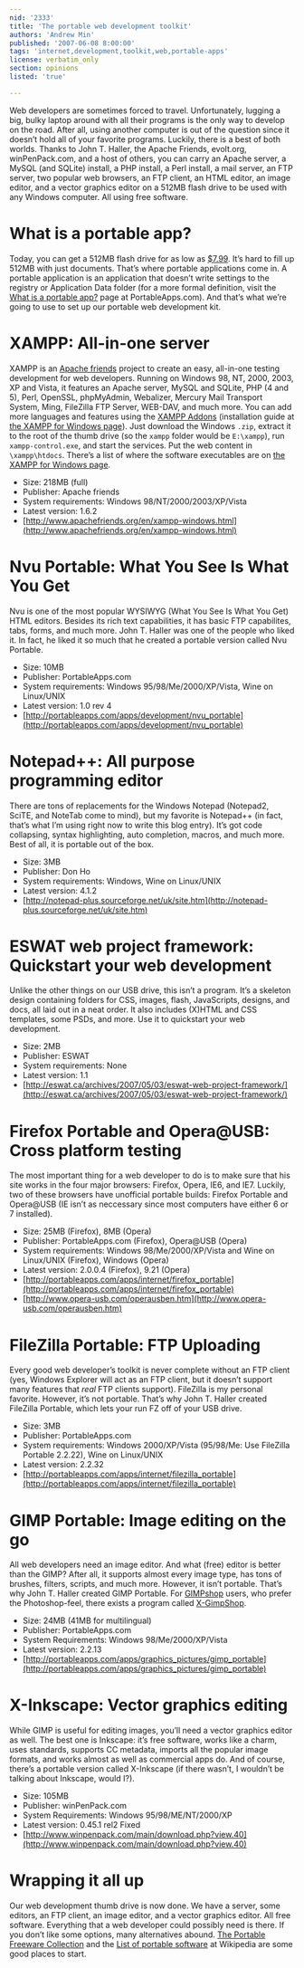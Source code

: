 ```yaml
---
nid: '2333'
title: 'The portable web development toolkit'
authors: 'Andrew Min'
published: '2007-06-08 8:00:00'
tags: 'internet,development,toolkit,web,portable-apps'
license: verbatim_only
section: opinions
listed: 'true'

---
```

Web developers are sometimes forced to travel. Unfortunately, lugging a big, bulky laptop around with all their programs is the only way to develop on the road. After all, using another computer is out of the question since it doesn’t hold all of your favorite programs. Luckily, there is a best of both worlds. Thanks to John T. Haller, the Apache Friends, evolt.org, winPenPack.com, and a host of others, you can carry an Apache server, a MySQL (and SQLite) install, a PHP install, a Perl install, a mail server, an FTP server, two popular web browsers, an FTP client, an HTML editor, an image editor, and a vector graphics editor on a 512MB flash drive to be used with any Windows computer. All using free software.


<!--break-->



# What is a portable app?

Today, you can get a 512MB flash drive for as low as [$7.99](http://www.newegg.com/Product/Product.aspx?Item=N82E16820211224). It’s hard to fill up 512MB with just documents. That’s where portable applications come in. A portable application is an application that doesn’t write settings to the registry or Application Data folder (for a more formal definition, visit the [What is a portable app?](http://portableapps.com/about/what_is_a_portable_app) page at PortableApps.com). And that’s what we’re going to use to set up our portable web development kit.


# XAMPP: All-in-one server

XAMPP is an [Apache friends](http://www.apachefriends.org/) project to create an easy, all-in-one testing development for web developers. Running on Windows 98, NT, 2000, 2003, XP and Vista, it features an Apache server, MySQL and SQLite, PHP (4 and 5), Perl, OpenSSL, phpMyAdmin, Webalizer, Mercury Mail Transport System, Ming, FileZilla FTP Server, WEB-DAV, and much more. You can add more languages and features using the [XAMPP Addons](http://addons.xampp.org/) (installation guide at [the XAMPP for Windows page](http://www.apachefriends.org/en/xampp-windows.html#1176)). Just download the Windows `.zip`, extract it to the root of the thumb drive (so the `xampp` folder would be `E:\xampp`), run `xampp-control.exe`, and start the services. Put the web content in `\xampp\htdocs`. There’s a list of where the software executables are on [the XAMPP for Windows page](http://www.apachefriends.org/en/xampp-windows.html#1168).


* Size: 218MB (full)
* Publisher: Apache friends
* System requirements: Windows 98/NT/2000/2003/XP/Vista
* Latest version: 1.6.2
* [http://www.apachefriends.org/en/xampp-windows.html](http://www.apachefriends.org/en/xampp-windows.html)


# Nvu Portable: What You See Is What You Get

Nvu is one of the most popular WYSIWYG (What You See Is What You Get) HTML editors. Besides its rich text capabilities, it has basic FTP capabilites, tabs, forms, and much more. John T. Haller was one of the people who liked it. In fact, he liked it so much that he created a portable version called Nvu Portable.


* Size: 10MB
* Publisher: PortableApps.com
* System requirements: Windows 95/98/Me/2000/XP/Vista, Wine on Linux/UNIX
* Latest version: 1.0 rev 4
* [http://portableapps.com/apps/development/nvu_portable](http://portableapps.com/apps/development/nvu_portable)


# Notepad++: All purpose programming editor

There are tons of replacements for the Windows Notepad (Notepad2, SciTE, and NoteTab come to mind), but my favorite is Notepad++ (in fact, that’s what I’m using right now to write this blog entry). It’s got code collapsing, syntax highlighting, auto completion, macros, and much more. Best of all, it is portable out of the box.


* Size: 3MB
* Publisher: Don Ho
* System requirements: Windows, Wine on Linux/UNIX
* Latest version: 4.1.2
* [http://notepad-plus.sourceforge.net/uk/site.htm](http://notepad-plus.sourceforge.net/uk/site.htm)


# ESWAT web project framework: Quickstart your web development

Unlike the other things on our USB drive, this isn’t a program. It’s a skeleton design containing folders for CSS, images, flash, JavaScripts, designs, and docs, all laid out in a neat order. It also includes (X)HTML and CSS templates, some PSDs, and more. Use it to quickstart your web development.


* Size: 2MB
* Publisher: ESWAT
* System requirements: None
* Latest version: 1.1
* [http://eswat.ca/archives/2007/05/03/eswat-web-project-framework/](http://eswat.ca/archives/2007/05/03/eswat-web-project-framework/)


# Firefox Portable and Opera@USB: Cross platform testing

The most important thing for a web developer to do is to make sure that his site works in the four major browsers: Firefox, Opera, IE6, and IE7. Luckily, two of these browsers have unofficial portable builds: Firefox Portable and Opera@USB (IE isn’t as neccessary since most computers have either 6 or 7 installed).


* Size: 25MB (Firefox), 8MB (Opera)
* Publisher: PortableApps.com (Firefox), Opera@USB (Opera)
* System requirements: Windows 98/Me/2000/XP/Vista and Wine on Linux/UNIX (Firefox), Windows (Opera)
* Latest version: 2.0.0.4 (Firefox), 9.21 (Opera)
* [http://portableapps.com/apps/internet/firefox_portable](http://portableapps.com/apps/internet/firefox_portable)
* [http://www.opera-usb.com/operausben.htm](http://www.opera-usb.com/operausben.htm)


# FileZilla Portable: FTP Uploading

Every good web developer’s toolkit is never complete without an FTP client (yes, Windows Explorer will act as an FTP client, but it doesn’t support many features that _real_ FTP clients support). FileZilla is my personal favorite. However, it’s not portable. That’s why John T. Haller created FileZilla Portable, which lets your run FZ off of your USB drive.


* Size: 3MB
* Publisher: PortableApps.com
* System requirements: Windows 2000/XP/Vista (95/98/Me: Use FileZilla Portable 2.2.22), Wine on Linux/UNIX
* Latest version: 2.2.32
* [http://portableapps.com/apps/internet/filezilla_portable](http://portableapps.com/apps/internet/filezilla_portable)


# GIMP Portable: Image editing on the go

All web developers need an image editor. And what (free) editor is better than the GIMP? After all, it supports almost every image type, has tons of brushes, filters, scripts, and much more. However, it isn’t portable. That’s why John T. Haller created GIMP Portable. For [GIMPshop](http://plasticbugs.com/?page_id=294) users, who prefer the Photoshop-feel, there exists a program called [X-GimpShop](http://www.winpenpack.com/main/download.php?view.70).


* Size: 24MB (41MB for multilingual)
* Publisher: PortableApps.com
* System Requirements: Windows 98/Me/2000/XP/Vista
* Latest version: 2.2.13
* [http://portableapps.com/apps/graphics_pictures/gimp_portable](http://portableapps.com/apps/graphics_pictures/gimp_portable)


# X-Inkscape: Vector graphics editing

While GIMP is useful for editing images, you’ll need a vector graphics editor as well. The best one is Inkscape: it’s free software, works like a charm, uses standards, supports CC metadata, imports all the popular image formats, and works almost as well as commercial apps do. And of course, there’s a portable version called X-Inkscape (if there wasn’t, I wouldn’t be talking about Inkscape, would I?).


* Size: 105MB
* Publisher: winPenPack.com
* System Requirements: Windows 95/98/ME/NT/2000/XP
* Latest version: 0.45.1 rel2 Fixed
* [http://www.winpenpack.com/main/download.php?view.40](http://www.winpenpack.com/main/download.php?view.40)


# Wrapping it all up

Our web development thumb drive is now done. We have a server, some editors, an FTP client, an image editor, and a vector graphics editor. All free software. Everything that a web developer could possibly need is there. If you don’t like some options, many alternatives abound. [The Portable Freeware Collection](http://portablefreeware.com/) and the [List of portable software](http://en.wikipedia.org/wiki/List_of_portable_software) at Wikipedia are some good places to start.

